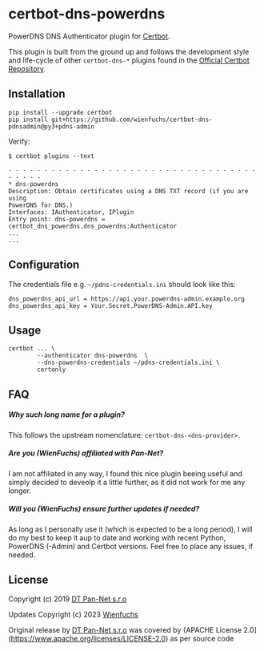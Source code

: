 certbot-dns-powerdns
============

PowerDNS DNS Authenticator plugin for [Certbot](https://certbot.eff.org/).

This plugin is built from the ground up and follows the development style and life-cycle
of other `certbot-dns-*` plugins found in the
[Official Certbot Repository](https://github.com/certbot/certbot).

Installation
------------

```
pip install --upgrade certbot
pip install git+https://github.com/wienfuchs/certbot-dns-pdnsadmin@py3+pdns-admin
```

Verify:

```
$ certbot plugins --text

- - - - - - - - - - - - - - - - - - - - - - - - - - - - - - - - - - - - - - - -
* dns-powerdns
Description: Obtain certificates using a DNS TXT record (if you are using
PowerDNS for DNS.)
Interfaces: IAuthenticator, IPlugin
Entry point: dns-powerdns = certbot_dns_powerdns.dns_powerdns:Authenticator
...
...
```

Configuration
-------------

The credentials file e.g. `~/pdns-credentials.ini` should look like this:

```
dns_powerdns_api_url = https://api.your.powerdns-admin.example.org
dns_powerdns_api_key = Your.Secret.PowerDNS-Admin.API.key
```

Usage
-----


```
certbot ... \
        --authenticator dns-powerdns  \
        --dns-powerdns-credentials ~/pdns-credentials.ini \
        certonly
```

FAQ
-----

##### Why such long name for a plugin?

This follows the upstream nomenclature: `certbot-dns-<dns-provider>`.

##### Are you (WienFuchs) affiliated with Pan-Net?

I am not affiliated in any way, I found this nice plugin beeing useful and simply decided to deveolp it a little further, as it did not work for me any longer.

##### Will you (WienFuchs) ensure further updates if needed?

As long as I personally use it (which is expected to be a long period), I will do my best to keep it aup to date and working with recent Python, PowerDNS (-Admin) and Certbot versions. Feel free to place any issues, if needed.


License
--------

Copyright (c) 2019 [DT Pan-Net s.r.o](https://github.com/pan-net-security)

Updates Copyright (c) 2023 [Wienfuchs](https://github.com/wienfuchs)

Original release by [DT Pan-Net s.r.o](https://github.com/pan-net-security) was covered by {APACHE License 2.0](https://www.apache.org/licenses/LICENSE-2.0) as per source code
